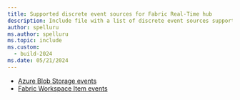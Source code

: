 ```yaml
---
title: Supported discrete event sources for Fabric Real-Time hub
description: Include file with a list of discrete event sources supported by Fabric Real-Time hub.
author: spelluru
ms.author: spelluru
ms.topic: include
ms.custom:
  - build-2024
ms.date: 05/21/2024
---
```


- [Azure Blob Storage events](../get-azure-blob-storage-events.md)
- [Fabric Workspace Item events](../create-streams-fabric-workspace-item-events.md)

